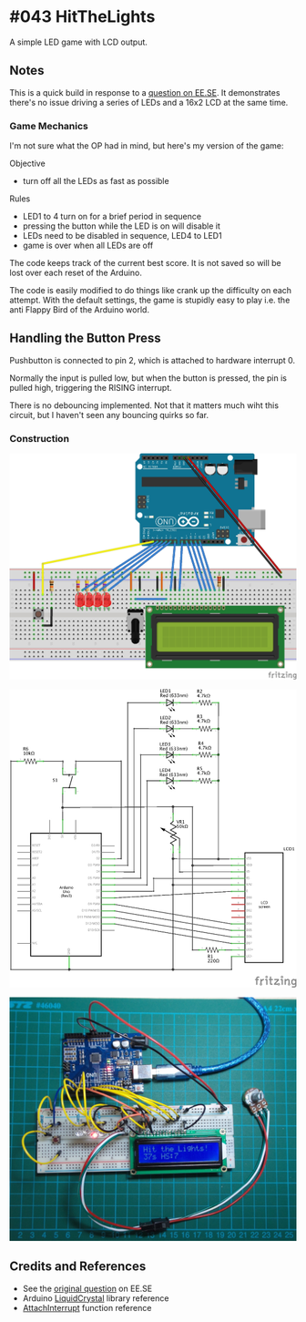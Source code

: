 # #043 HitTheLights

A simple LED game with LCD output.

## Notes

This is a quick build in response to a
[question on EE.SE](http://electronics.stackexchange.com/questions/93269/arduino-uno-r3-plus-digital-pins-overused).
It demonstrates there's no issue driving a series of LEDs and a 16x2 LCD at the same time.

### Game Mechanics

I'm not sure what the OP had in mind, but here's my version of the game:

Objective
* turn off all the LEDs as fast as possible

Rules
* LED1 to 4 turn on for a brief period in sequence
* pressing the button while the LED is on will disable it
* LEDs need to be disabled in sequence, LED4 to LED1
* game is over when all LEDs are off

The code keeps track of the current best score. It is not saved so will be lost over each reset of the Arduino.

The code is easily modified to do things like crank up the difficulty on each attempt.
With the default settings, the game is stupidly easy to play i.e. the anti Flappy Bird of the Arduino world.

## Handling the Button Press
Pushbutton is connected to pin 2, which is attached to hardware interrupt 0.

Normally the input is pulled low, but when the button is pressed, the pin is pulled high, triggering the RISING interrupt.

There is no debouncing implemented. Not that it matters much wiht this circuit, but I haven't seen any bouncing quirks so far.

### Construction

![The Breadboard](./assets/HitTheLights_bb.jpg?raw=true)

![The Schematic](./assets/HitTheLights_schematic.jpg?raw=true)

![The Build](./assets/HitTheLights_build.jpg?raw=true)

## Credits and References
* See the [original question](http://electronics.stackexchange.com/questions/93269/arduino-uno-r3-plus-digital-pins-overused) on EE.SE
* Arduino [LiquidCrystal](http://arduino.cc/en/Reference/LiquidCrystal) library reference
* [AttachInterrupt](http://arduino.cc/en/Reference/AttachInterrupt) function reference